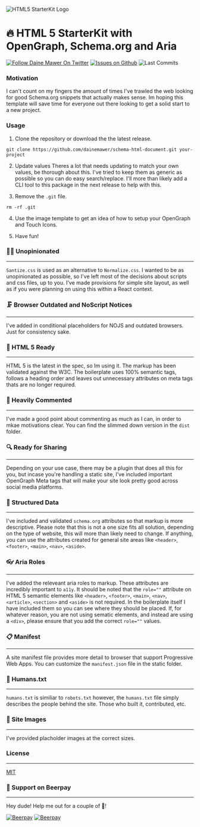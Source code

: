 ![HTML5 StarterKit Logo](https://i.imgur.com/cGbNKR5.png)

# 🔥 HTML 5 StarterKit with OpenGraph, Schema.org and Aria
[![Follow Daine Mawer On Twitter](https://flat.badgen.net/twitter/follow/dainemawer)](https://twitter.com/dainemawer)
[![Issues on Github](https://flat.badgen.net/github/issues/dainemawer/schema-html-document)](https://github.com/dainemawer/schema-html-document/issues)
![Last Commits](https://flat.badgen.net/github/last-commit/dainemawer/schema-html-document)

### Motivation
I can't count on my fingers the amount of times I've trawled the web looking
for good Schema.org snippets that actually makes sense. Im hoping this template
will save time for everyone out there looking to get a solid start to a new project.

### Usage

1. Clone the repository or download the the latest release.

```
git clone https://github.com/dainemawer/schema-html-document.git your-project
```

2. Update values
Theres a lot that needs updating to match your own values, be thorough about this.
I've tried to keep them as generic as possible so you can do easy search/replace. I'll more than likely
add a CLI tool to this package in the next release to help with this.

3. Remove the `.git` file.

```
rm -rf .git
```

4. Use the image template to get an idea of how to setup your OpenGraph and Touch Icons.

5. Have fun!

### 🤷‍♂️ Unopinionated
---
`Santize.css` is used as an alternative to `Normalize.css`. I wanted to be as unopinionated as possible, so I've
left most of the decisions about scripts and css files, up to you. I've made provisions for simple site layout, as well as
if you were planning on using this within a React context.

### 🗜 Browser Outdated and NoScript Notices
---
I've added in conditional placeholders for NOJS and outdated browsers. Just for consistency sake.

### 📰 HTML 5 Ready
---
HTML 5 is the latest in the spec, so Im using it. The markup has been validated against the W3C.
The boilerplate uses 100% semantic tags, follows a heading order and leaves out unnecessary attributes on meta
tags thats are no longer required.

### 📇 Heavily Commented
---
I've made a good point about commenting as much as I can, in order to mkae motivations clear.
You can find the slimmed down version in the `dist` folder.

### 🔍 Ready for Sharing
---
Depending on your use case, there may be a plugin that does all this for you, but incase you're handling
a static site, I've included important OpenGraph Meta tags that will make your site look pretty good across
social media platforms.

### 📑 Structured Data
---
I've included and validated `schema.org` attributes so that markup is more descriptive. Please note that this is not a
one size fits all solution, depending on the type of website, this will more than likely need to change. If anything, you can use the attributes created for general site areas like `<header>`, `<footer>`, `<main>`, `<nav>`, `<aside>`.

### 👓 Aria Roles
---
I've added the releveant aria roles to markup. These attributes are incredibly important to `a11y`.
It should be noted that the `role=""` attribute on HTML 5 semantic elements like `<header>`, `<footer>`, `<main>`, `<nav>`, `<article>`, `<section>` and `<aside>` is not required. In the boilerplate itself I have included them so you can see where they should be placed.
If, for whatever reason, you are not using sematic elements, and instead are using a `<div>`, please ensure that you add the correct `role=""` values.

### 📋 Manifest
---
A site manifest file provides more detail to browser that support Progressive Web Apps. You can customize the `manifest.json` file in the static folder.

### 👫 Humans.txt
---
`humans.txt` is similiar to `robots.txt` however, the `humans.txt` file simply describes the people behind the site. Those who built it, contributed, etc.

### 📸 Site Images
---
I've provided placholder images at the correct sizes.

### License
---
[MIT](https://github.com/dainemawer/html5-starterkit/blob/master/LICENSE)

### 🙏 Support on Beerpay
---
Hey dude! Help me out for a couple of :beers:!

[![Beerpay](https://beerpay.io/dainemawer/schema-html-document/badge.svg?style=beer-square)](https://beerpay.io/dainemawer/schema-html-document)  [![Beerpay](https://beerpay.io/dainemawer/schema-html-document/make-wish.svg?style=flat-square)](https://beerpay.io/dainemawer/schema-html-document?focus=wish)

